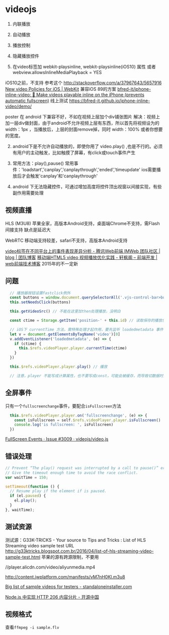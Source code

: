 # videojs

1. 内联播放
2. 自动播放
3. 播放控制
4. 隐藏播放控件

1. 在video标签加 webkit-playsinline, webkit-playsinline(iOS10) 属性 或者 webview.allowsInlineMediaPlayback = YES

iOS10之前，不支持 参考这个 http://stackoverflow.com/a/37967643/5657916 [New video Policies for iOS | WebKit](https://webkit.org/blog/6784/new-video-policies-for-ios/)
兼容iOS 89的方案
[bfred-it/iphone-inline-video: 📱 Make videos playable inline on the iPhone (prevents automatic fullscreen)](https://github.com/bfred-it/iphone-inline-video)
线上测试 https://bfred-it.github.io/iphone-inline-video/demo/ 

poster 在 android 下兼容不好，不如在视频上层加个div铺张图片
解决：视频上加一层div做封面，由于android不允许视频上层有东西，所以首先将视频设为的 width：1px ，当播放后，上层的封面remove掉，同时 width：100% 或者你想要的宽度。

2. android下是不允许自动播放的，即使你用了 video.play() ,也是不行的。必须有用户的主动触发，比如触摸了屏幕，有click或touch事件产生

3. 常用方法：play(),pause() 常用事件：'loadstart','canplay','canplaythrough','ended','timeupdate'
ios需要播放后才会触发'canplay'和'canplaythrough'

4. android 下无法隐藏控件，可通过增加高度将控件顶出视窗以间接实现，有些副作用需要处理

## 视频直播

HLS (M3U8)
苹果全家，高版本Android支持，桌面端Chrome不支持，需Flash间接支持
缺点是延迟大

WebRTC
移动端支持较差，safari不支持，高版本Android支持

[video标签在不同平台上的事件表现差异分析 - 腾讯Web前端 IMWeb 团队社区 | blog | 团队博客](http://imweb.io/topic/560a6015c2317a8c3e086207)
[移动端HTML5 video 视频播放优化实践 - 轩枫阁 – 前端开发 | web前端技术博客](http://webcache.googleusercontent.com/search?q=cache:K3Kfv-HA0sMJ:www.xuanfengge.com/html5-video-play.html+&cd=1&hl=zh-CN&ct=clnk&gl=cn) 2015年的不一定新

## 问题

```js
  // 播放器按钮设置fastclick例外
  const buttons = window.document.querySelectorAll('.vjs-control-bar>button')
  this.setNeedsClick(buttons)

  this.getVideoSrc() // 不能在这里加then处理播放，没明白

  const ctime = Storage.getItem('position-' + this.id) // 读取保存的播放位置

  // iOS下 currentTime 方法，需特殊处理才起作用，要先监听 loadedmetadata 事件
  let v = document.getElementsByTagName('video')[0]
  v.addEventListener('loadedmetadata', (e) => {
    if (ctime) {
      this.$refs.videoPlayer.player.currentTime(ctime)
    }
  })

  this.$refs.videoPlayer.player.play() // 播放

  // 注意，player 不能写成计算属性，也不要写成const，可能会被缓存，而导致切数据时指向还是旧的player
```

## 全屏事件

只有一个`fullscreenchange`事件，要配合`isFullscreen`方法
```js
  this.$refs.videoPlayer.player.on('fullscreenchange', (e) => {
    const isFullscreen = self.$refs.videoPlayer.player.isFullscreen()
    console.log('is fullscreen: ', isFullscreen)
  })
```
[FullScreen Events · Issue #3009 · videojs/video.js](https://github.com/videojs/video.js/issues/3009#issuecomment-172627411)

## 错误处理

```js
// Prevent “The play() request was interrupted by a call to pause()” error?
// Give the timeout enough time to avoid the race conflict.
var waitTime = 150;

setTimeout(function () {      
  // Resume play if the element if is paused.
  if (el.paused) {
    el.play();
  }
}, waitTime);
```
## 测试资源
测试源：G33K-TRICKS - Your source to Tips and Tricks : List of HLS Streaming video sample test URL http://g33ktricks.blogspot.com.br/2016/04/list-of-hls-streaming-video-sample-test.html
苹果的源有跨源限制，不要用

//player.alicdn.com/video/aliyunmedia.mp4

http://content.jwplatform.com/manifests/vM7nH0Kl.m3u8

[Big list of sample videos for testers - standaloneinstaller.com](https://standaloneinstaller.com/blog/big-list-of-sample-videos-for-testers-124.html)

[Node.js 中实现 HTTP 206 内容分片 - 开源中国](https://www.oschina.net/translate/http-partial-content-in-node-js)

## 视频格式
查看`ffmpeg -i sample.flv`
